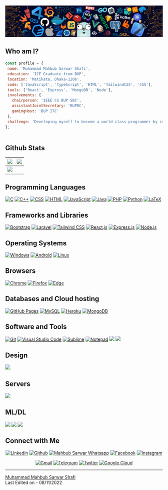 ![Github Banner](https://github.com/Mahbub049/Mahbub049/blob/main/banner.png)

## Who am I?

 ```javascript
const profile = {
  name: 'Muhammad Mahbub Sarwar Shafi',
  education: 'ICE Graduate from BUP',
  location: 'Matikata, Dhaka-1206',
  code: ['JavaScript', 'TypeScript', 'HTML', 'TailwindCSS', 'CSS'],
  tools: ['React', 'Express', 'MongoDB', 'Node'],
  involvements: {
    chairperson: 'IEEE CS BUP SBC',
    assistantJointSecretary: 'BUPRC',
    gamingHost: 'BUP ITC'
  },
  challenge: 'Developing myself to become a world-class programmer by creative thinking and problem-solving capabilities'
};
	
 ```

 
## Github Stats

<img src="https://github-readme-stats.vercel.app/api?username=Mahbub049&&show_icons=true&count_private=true&theme=github_dark">|<img src="https://github-readme-streak-stats.herokuapp.com/?user=Mahbub049&theme=blueberry_duo"/>
|---|---|
<img src="https://github-readme-stats.vercel.app/api/top-langs/?username=Mahbub049&layout=compact&theme=github_dark"/>|

## Programming Languages

<p>
    <a href="#"><img alt="C" src="https://img.shields.io/badge/C%20-%232370ED.svg?logo=c&logoColor=white"></a>
    <a href="#"><img alt="C++" src="https://img.shields.io/badge/C++%20-%2300599C.svg?logo=c%2B%2B&logoColor=white"></a>
    <a href="#"><img alt="CSS" src="https://img.shields.io/badge/CSS%20-%231572B6.svg?logo=css3&logoColor=white"></a>
    <a href="#"><img alt="HTML" src="https://img.shields.io/badge/HTML%20-%23E34F26.svg?logo=html5&logoColor=white"></a>
    <a href="#"><img alt="JavaScript" src="https://img.shields.io/badge/JavaScript%20-%23F7DF1E.svg?logo=javascript&logoColor=black"></a>
    <a href="#"><img alt="Java" src="https://img.shields.io/badge/java-%23ED8B00.svg?&style=for-the-badge&logo=java&logoColor=white"></a>
    <a href="#"><img alt="PHP" src="https://img.shields.io/badge/PHP%20-777BB4?logo=php&logoColor=white"></a>
    <a href="#"><img alt="Python" src="https://img.shields.io/badge/Python%20-3776AB?logo=python&logoColor=white"></a>
    <a href="#"><img alt="LaTeX" src="https://img.shields.io/badge/latex%20-%23008080.svg?&style=for-the-badge&logo=latex&logoColor=white"></a>
</p>

## Frameworks and Libraries
<p>
   <a href="#"><img alt="Bootstrap" src="https://img.shields.io/badge/Bootstrap-563D7C?logo=bootstrap&logoColor=white"></a>
   <a href="#"><img alt="Laravel" src="https://img.shields.io/badge/Laravel-FF1B2D?logo=Laravel&logoColor=white"></a>
   <a href="#"><img alt="Tailwind CSS" src="https://img.shields.io/badge/Tailwind_CSS-38B2AC?logo=Tailwind%20CSS&logoColor=white"></a>
   <a href="#"><img alt="React.js" src="https://img.shields.io/badge/React.js-61DAFB?logo=react&logoColor=white"></a>
   <a href="#"><img alt="Express.js" src="https://img.shields.io/badge/Express.js-000000?logo=express&logoColor=white"></a>
   <a href="#"><img alt="Node.js" src="https://img.shields.io/badge/Node.js-43853D?logo=node.js&logoColor=white"></a>
</p>

## Operating Systems
<p>
	<a href="#"><img alt="Windows" src="https://img.shields.io/badge/Windows-0078D6?logo=windows&logoColor=white"></a>
	<a href="#"><img alt="Android" src="https://img.shields.io/badge/Android%20-%2311AB00.svg?logo=android&logoColor=white"></a>
	<a href="#"><img alt="Linux" src="https://img.shields.io/badge/Linux-FCC624?logo=linux&logoColor=black"></a>
</p>

## Browsers
<p>
	<a href="#"><img alt="Chrome" src="https://img.shields.io/badge/Google_chrome-4285F4?logo=Google-Chrome&logoColor=white"></a>
	<a href="#"><img alt="Firefox" src="https://img.shields.io/badge/Firefox-%23430098.svg?logo=Firefox&logoColor=violet"></a>
	<a href="#"><img alt="Edge" src="https://img.shields.io/badge/Microsoft_Edge-0078D7?logo=Microsoft-edge&logoColor=white"></a>
</p>

## Databases and Cloud hosting

<p>
    <a href="#"><img alt="GitHub Pages" src="https://img.shields.io/badge/GitHub%20Pages-%23327FC7.svg?logo=github&logoColor=white"></a>
    <a href="#"><img alt="MySQL" src="https://img.shields.io/badge/MySQL%20-0078d7.svg?logo=MySQL&logoColor=white"></a>
    <a href="#"><img alt="Heroku" src="https://img.shields.io/badge/Xampp%20-%23430098.svg?logo=xampp&logoColor=white"></a>
    <a href="#"><img alt="MongoDB" src="https://img.shields.io/badge/MongoDB-47A248?logo=mongodb&logoColor=white"></a>
</p> 

## Software and Tools
<p>
  <a href="#"><img alt="Git" src="https://img.shields.io/badge/Git%20-%23F05033.svg?logo=git&logoColor=white"></a>
  <a href="#"><img alt="Visual Studio Code" src="https://img.shields.io/badge/Visual%20Studio%20Code-0078d7.svg?logo=visual-studio-code&logoColor=white"></a>
	<a href="#"><img alt="Sublime" src="https://img.shields.io/badge/sublime_text-%23575757.svg?logo=sublime-text&logoColor=important"></a>
	<a href="#"><img alt="Notepad" src="https://img.shields.io/badge/Notepad++-90E59A.svg?logo=notepad%2B%2B&logoColor=black"></a>
	<a href="#"><img src="https://img.shields.io/badge/vercel%20-%23000000.svg?&style=for-the-badge&logo=vercel&logoColor=white"></a>
	<a href="#"><img src="https://img.shields.io/badge/firebase%20-%23039BE5.svg?&style=for-the-badge&logo=firebase&logoWidth=40"></a>
</p>

## Design
<p>
	<a href="#">	<img src="https://img.shields.io/badge/figma%20-%23F24E1E.svg?&style=for-the-badge&logo=figma&logoColor=white"/></a>
</p>

## Servers
<p>
	<a href="#"><img src="https://img.shields.io/badge/apache%20-%23D42029.svg?&style=for-the-badge&logo=apache&logoColor=white"/></a>
</p>
</p>

## ML/DL
<p>
	<a href="#"><img src="https://img.shields.io/badge/pandas%20-%23150458.svg?&style=for-the-badge&logo=pandas&logoColor=white" /></a>
	<a href="#"><img src="https://img.shields.io/badge/numpy%20-%23013243.svg?&style=for-the-badge&logo=numpy&logoColor=white" /></a>
	<a href="#"><img src="https://img.shields.io/badge/Jupyter%20-%23F37626.svg?&style=for-the-badge&logo=Jupyter&logoColor=white" /></a>
</p>





## Connect with Me


<p align="center">
  <a href="https://www.linkedin.com/in/muhammad-mahbub-sarwar-shafi-9808b71a5"><img alt="Linkedin" title="Mahbub Sarwar Linkedin" src="https://img.shields.io/badge/LinkedIn-0077B5?style=for-the-badge&logo=linkedin&logoColor=white"></a>
  <a href="https://github.com/Mahbub049"><img alt="Github" title="Mahbub Sarwar Github" src="https://img.shields.io/badge/GitHub-100000?style=for-the-badge&logo=github&logoColor=white"></a>
  <a href="https://wa.me/01820909803"><img alt="Mahbub Sarwar Whatsapp" title="Mahbub Sarwar Whatsapp" src="https://img.shields.io/badge/Whatsapp-%2311AB00.svg?style=for-the-badge&logo=whatsapp&logoColor=white"></a>
  <a href="https://www.facebook.com/mahbub.sarwar46"><img alt="Facebook" title="Mahbub Sarwar FB" src="https://img.shields.io/badge/Facebook-1877F2?style=for-the-badge&logo=facebook&logoColor=white"></a>
  <a href="https://www.instagram.com/mahbub.sarwar"><img alt="Instagram" title="Mahbub Sarwar Instagram" src="https://img.shields.io/badge/Instagram-E4405F?style=for-the-badge&logo=instagram&logoColor=white"></a>
 </p>
 <p align="center">
  <a href="mailto:mahbubsarwar5@gmail.com"><img alt="Gmail" title="Mahbub Sarwar Gmail" src="https://img.shields.io/badge/Gmail-D14836?style=for-the-badge&logo=gmail&logoColor=white"></a>
  <a href="https://t.me/mahbub049"><img alt="Telegram" title="Mahbub Sarwar Telegram" src="https://img.shields.io/badge/Telegram-2CA5E0?style=for-the-badge&logo=telegram&logoColor=white"></a> 
<a href="https://twitter.com/MahbubSarwar9"><img alt="Twitter" title="Mahbub Sarwar Twitter" src="https://img.shields.io/badge/Twitter-1DA1F2?style=for-the-badge&logo=twitter&logoColor=white"></a>
<a href="https://www.cloudskillsboost.google/public_profiles/16e7b98c-c3fc-4c65-8efd-a0e801ddb97b"><img alt="Google Cloud" title="Muhammad Mahbub Sarwar's Cloud" src="https://img.shields.io/badge/Google_Cloud-4285F4?style=for-the-badge&logo=google-cloud&logoColor=white"></a>
</p>

------
[Muhammad Mahbub Sarwar Shafi](https://github.com/Mahbub049) <br>
Last Edited on - 08/11/2022

